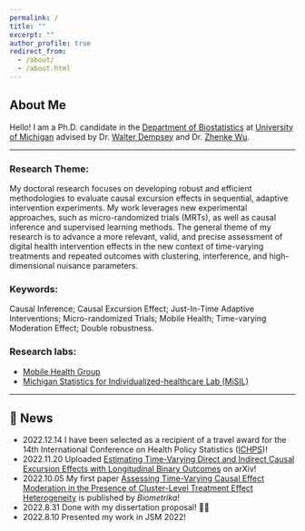 ```yaml
---
permalink: /
title: ""
excerpt: ""
author_profile: true
redirect_from: 
  - /about/
  - /about.html
---
```


## About Me

Hello! I am a Ph.D. candidate in the [Department of Biostatistics](https://sph.umich.edu/biostat/) at [University of Michigan](https://umich.edu/) advised by Dr. [Walter Dempsey](https://wdempsey.github.io/) and Dr. [Zhenke Wu](https://zhenkewu.com/). 

------

### Research Theme:

My doctoral research focuses on developing robust and efficient methodologies to evaluate causal excursion effects in sequential, adaptive intervention experiments. My work leverages new experimental approaches, such as micro-randomized trials (MRTs), as well as causal inference and supervised learning methods. The general theme of my research is to advance a more relevant, valid, and precise assessment of digital health intervention effects in the new context of time-varying treatments and repeated outcomes with clustering, interference, and high-dimensional nuisance parameters. 

### Keywords: 

Causal Inference; Causal Excursion Effect; Just-In-Time Adaptive Interventions; Micro-randomized Trials; Mobile Health; Time-varying Moderation Effect; Double robustness. 

### Research labs:

- [Mobile Health Group](https://github.com/Herashi/Mobile-Health-Group)
- [Michigan Statistics for Individualized-healthcare Lab (MiSIL)](https://docs.google.com/spreadsheets/d/1CfHqh74SrGH5zuo8W_L_hAGdLJdt_9jLgaeBtoxYp88/edit#gid=2140082934)


------

## :mega: News

  - 2022.12.14 I have been selected as a recipient of a travel award for the 14th International Conference on Health Policy Statistics ([ICHPS](https://ww2.amstat.org/meetings/ichps/2023/index.cfm))!
  - 2022.11.20  Uploaded [Estimating Time-Varying Direct and Indirect Causal Excursion Effects with Longitudinal Binary Outcomes](https://arxiv.org/abs/2212.01472) on arXiv!
  - 2022.10.05  My first paper [Assessing Time-Varying Causal Effect Moderation in the Presence of Cluster-Level Treatment Effect Heterogeneity](https://academic.oup.com/biomet/advance-article-abstract/doi/10.1093/biomet/asac065/6845450?utm_source=advanceaccess&utm_campaign=biomet&utm_medium=email) is published by *Biometrika*!  
  - 2022.8.31  Done with my dissertation proposal! :woman_student:
  - 2022.8.10  Presented my work in JSM 2022!  

